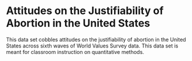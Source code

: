 Attitudes on the Justifiability of Abortion in the United States
================================================================

This data set cobbles attitudes on the justifiability of abortion in the United States across sixth waves of World Values Survey data. This data set is meant for classroom instruction on quantitative methods.
